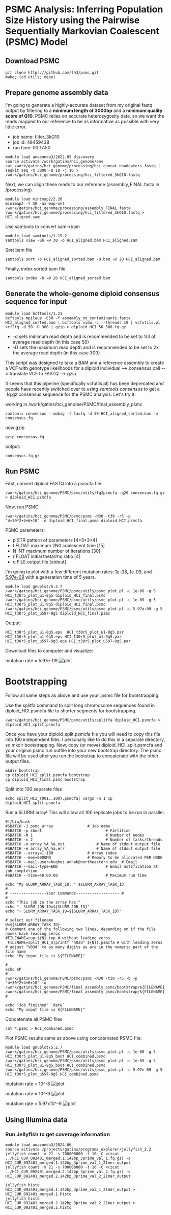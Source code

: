 # PSMC Analysis: Inferring Population Size History using the Pairwise Sequentially Markovian Coalescent (PSMC) Model

## Download PSMC
```
git clone https://github.com/lh3/psmc.git
make; (cd utils; make)
```

## Prepare genome assembly data
I'm going to generate a highly-accurate dataset from my original fastq output by filtering to a **minimum length of 3000bp** and a **minimum quality score of Q10**. PSMC relies on accurate heterozygosity data, so we want the reads mapped to our reference to be as informative as possible with very little error.
- job name: filter_3kQ10
- job id: 48459438
- run time: 00:17:50
```
module load anaconda3/2022.05 discovery
source activate /work/gatins/hci_genome/env
cat /work/gatins/hci_genome/processing/hci_concat_noadapters.fastq | seqkit seq -m 3000 -Q 10 -j 10 > /work/gatins/hci_genome/processing/hci_filtered_3kQ10.fastq
```
Next, we can align these reads to our reference (assembly_FINAL.fasta in /processing)
```
module load minimap2/2.26
minimap2 -t 30 -ax map-ont /work/gatins/hci_genome/processing/assembly_FINAL.fasta /work/gatins/hci_genome/processing/hci_filtered_3kQ10.fastq > HCI_aligned.sam
```
Use samtools to convert sam->bam
```
module load samtools/1.19.2
samtools view -Sb -@ 30 -o HCI_aligned.bam HCI_aligned.sam
```
Sort bam file
```
samtools sort -o HCI_aligned_sorted.bam -O bam -@ 20 HCI_aligned.bam
```
Finally, index sorted bam file
```
samtools index -b -@ 20 HCI_aligned_sorted.bam
```

## Generate the whole-genome diploid consensus sequence for input
```
module load bcftools/1.21
bcftools mpileup -C50 -f assembly_no_contaminants.fasta HCI_aligned_sorted.bam | bcftools view -c --threads 10 | vcfutils.pl vcf2fq -d 50 -D 300 | gzip > diploid_HCI_50_300.fq.gz
```
- -d sets minimum read depth and is recommended to be set to 1/3 of average read depth (in this case 50)
- -D sets the maximum read depth and is recommended to be set to 2x the average read depth (in this case 300)

This script was designed to take a BAM and a reference assembly to create a VCF with genotype likelihoods for a diploid individual --> consensus call --> translate VCF to FASTQ --> gzip.

It seems that this pipeline (specifically vcfutils.pl) has been deprecated and people have recently switched over to using *samtools consensus* to get a .fq.gz consensus sequence for the PSMC analysis. Let's try it:

working in /work/gatins/hci_genome/PSMC/final_assembly_psmc
```
samtools consensus --ambig -f fastq -d 50 HCI_aligned_sorted.bam -o consensus.fq
```
now gzip
```
gzip consensus.fq
```
output:
```
consensus.fq.gz
```

## Run PSMC
First, convert diploid FASTQ into a psmcfa file:
```
/work/gatins/hci_genome/PSMC/psmc/utils/fq2psmcfa -q20 consensus.fq.gz > diploid_HCI.psmcfa
```
Now, run PSMC:
```
/work/gatins/hci_genome/PSMC/psmc/psmc -N30 -t30 -r5 -p "4+30*2+4+6+10" -o diploid_HCI_final.psmc diploid_HCI.psmcfa
```
PSMC parameters:
- p STR pattern of parameters [4+5*3+4]
- t FLOAT maximum 2N0 coalescent time [15]
- N INT maximum number of iterations [30]
- r FLOAT initial theta/rho ratio [4]
- o FILE output file [stdout]

I'm going to plot with a few different mutation rates: [1e-08, 1e-09](https://www.sciencedirect.com/science/article/pii/S0169534703000181?via%3Dihub), and [5.97e-09](https://www.nature.com/articles/s41586-023-05752-y) with a generation time of 5 years.
```
module load gnuplot/5.2.7
/work/gatins/hci_genome/PSMC/psmc/utils/psmc_plot.pl -u 1e-08 -g 5 HCI_t30r5_plot_u1-8g5 diploid_HCI_final.psmc
/work/gatins/hci_genome/PSMC/psmc/utils/psmc_plot.pl -u 1e-09 -g 5 HCI_t30r5_plot_u1-9g5 diploid_HCI_final.psmc
/work/gatins/hci_genome/PSMC/psmc/utils/psmc_plot.pl -u 5.97e-09 -g 5 HCI_t30r5_plot_u597-9g5 diploid_HCI_final.psmc
```
Output:
```
HCI_t30r5_plot_u1-8g5.eps  HCI_t30r5_plot_u1-8g5.par HCI_t30r5_plot_u1-9g5.eps HCI_t30r5_plot_u1-9g5.par HCI_t30r5_plot_u597-9g5.eps HCI_t30r5_plot_u597-9g5.par
```
Download files to computer and visualize:

mutation rate = 5.97e-09
![plot](photos/HCI_t30r5_plot_u597-9g5.png)

# Bootstrapping
Follow all same steps as above and use your .psmc file for bootstrapping.

Use the splitfa command to split long chromosome sequences found in diploid_HCI.psmcfa file to shorter segments for bootstrapping.
```
/work/gatins/hci_genome/PSMC/psmc/utils/splitfa diploid_HCI.psmcfa > diploid_HCI_split.psmcfa
```
Once you have your diploid_split.psmcfa file you will need to copy this file into 100 independent files. I personally like to do this in a separate directory, so mkdir bootstrapping. Now, copy (or move) diploid_HCI_split.psmcfa and your original psmc run outfile into your new bootstrap directory. The psmc file will be used after you run the bootstrap to concatenate with the other output files.
```
mkdir bootstrap
cp diploid_HCI_split.psmcfa bootstrap
cp diploid_HCI_final.psmc bootstrap
```
Split into 100 separate files
```
echo split_HCI_{001..100}.psmcfa| xargs -n 1 cp diploid_HCI_split.psmcfa
```

Run a SLURM array! This will allow all 100 replicate jobs to be run in parallel.
```
#!/bin/bash
#SBATCH -J psmc_array			    # Job name
#SBATCH -p short                            # Partition
#SBATCH -N 1                                # Number of nodes
#SBATCH -n 2                                # Number of tasks/threads
#SBATCH -o array_%A_%a.out    		    # Name of stdout output file
#SBATCH -e array_%A_%a.err    		    # Name of stdout output file
#SBATCH --array=1-100			    # Array index
#SBATCH --mem=6000MB 			    # Memory to be allocated PER NODE
#SBATCH --mail-user=hughes.annab@northeastern.edu  # Email
#SBATCH --mail-type=END                     # Email notification at job completion
#SBATCH --time=48:00:00                     # Maximum run time

echo "My SLURM_ARRAY_TASK_ID: " $SLURM_ARRAY_TASK_ID
#
# ----------------Your Commands------------------- #
#
echo "This job in the array has:"
echo "- SLURM_JOB_ID=${SLURM_JOB_ID}"
echo "- SLURM_ARRAY_TASK_ID=${SLURM_ARRAY_TASK_ID}"

# select our filename
N=${SLURM_ARRAY_TASK_ID}
# Comment one of the following two lines, depending on if the file names have leading zeros
#FILENAME=run-${N}.inp # without leading zeros
 FILENAME=split_HCI_$(printf "%03d" ${N}).psmcfa # with leading zeros
# adjust "%03d" to as many digits as are in the numeric part of the file name
echo "My input file is ${FILENAME}"

#
echo $P
#
/work/gatins/hci_genome/PSMC/psmc/psmc -N30 -t30 -r5 -b -p "4+30*2+4+6+10" -o /work/gatins/hci_genome/PSMC/final_assembly_psmc/bootstrap/${FILENAME}.psmc /work/gatins/hci_genome/PSMC/final_assembly_psmc/bootstrap/${FILENAME}
#

echo "Job finished" `date`
echo "My input file is ${FILENAME}"
```
Concatenate all PSMC files
```
cat *.psmc > HCI_combined.psmc
```
Plot PSMC results same as above using concatenated PSMC file:
```
module load gnuplot/5.2.7
/work/gatins/hci_genome/PSMC/psmc/utils/psmc_plot.pl -u 1e-08 -g 5 HCI_t30r5_plot_u1-8g5_boot HCI_combined.psmc
/work/gatins/hci_genome/PSMC/psmc/utils/psmc_plot.pl -u 1e-09 -g 5 HCI_t30r5_plot_u1-9g5_boot HCI_combined.psmc
/work/gatins/hci_genome/PSMC/psmc/utils/psmc_plot.pl -u 5.97e-09 -g 5 HCI_t30r5_plot_u597-9g5 HCI_combined.psmc
```
mutation rate = 10^-8
![plot](photos/HCI_t30r5_plot_u1-8g5_boot.png)

mutation rate = 10^-9
![plot](photos/HCI_t30r5_plot_u1-9g5_boot.png)

mutation rate = 5.97x10^-9
![plot](photos/HCI_t30r5_plot_u597-9g5_boot.png)

## Using Illumina data
### Run Jellyfish to get coverage information

```
module load anaconda3/2024.06
source activate /projects/gatins/programs_explorer/jellyfish_2.2
jellyfish count -m 21 -s 700000000 -t 10 -C <(zcat ../HCI_CUR_092401_merged.1.142bp_3prime_val_1.fq.gz) -o HCI_CUR_092401_merged.1.142bp_3prime_val_1_21mer_output
jellyfish count -m 21 -s 700000000 -t 10 -C <(zcat ../HCI_CUR_092401_merged.2.142bp_3prime_val_2.fq.gz) -o HCI_CUR_092401_merged.2.142bp_3prime_val_2_21mer_output
```
```
jellyfish histo HCI_CUR_092401_merged.1.142bp_3prime_val_1_21mer_output > HCI_CUR_092401_merged.1.histo
jellyfish histo HCI_CUR_092401_merged.2.142bp_3prime_val_2_21mer_output > HCI_CUR_092401_merged.2.histo
```

